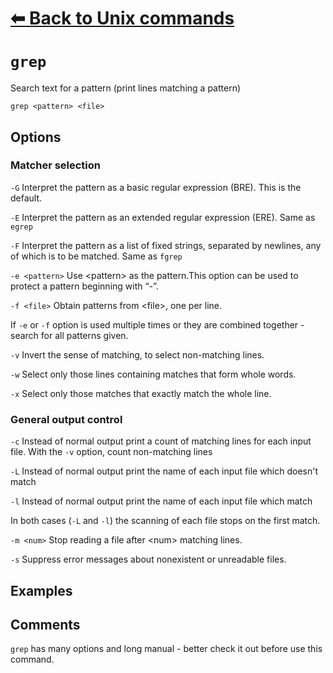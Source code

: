 # [⬅ Back	to Unix commands](unix.md)
# `grep`
Search text for a pattern (print lines matching a pattern)

`grep <pattern> <file>`

## Options
### Matcher selection
`-G` Interpret the pattern as a basic regular expression (BRE). This is the default.

`-E` Interpret the pattern as an extended regular expression (ERE). Same as `egrep`

`-F` Interpret the pattern as a list of fixed strings, separated by newlines, any of which is to be matched. Same as `fgrep`

`-e <pattern>` Use &lt;pattern&gt; as the pattern.This option can be used to protect a pattern beginning with “-”.

`-f <file>` Obtain patterns from &lt;file&gt;, one per line.

 If `-e` or `-f` option is used multiple times or they are combined together - search for all patterns given.

 `-v` Invert the sense of matching, to select non-matching lines.

`-w` Select only those lines containing matches that form whole words.

 `-x` Select only those matches that exactly match the whole line.

### General output control
`-c` Instead of normal output print a count of matching lines for each input file. With the `-v` option, count non-matching lines

`-L` Instead of normal output print the name of each input file which doesn't match

`-l` Instead of normal output print the name of each input file which match

In both cases (`-L` and `-l`) the scanning of each file stops on the first match.

`-m <num>` Stop reading a file after &lt;num&gt; matching lines.

`-s` Suppress error messages about nonexistent or unreadable files.

## Examples

## Comments
`grep` has many options and long manual - better check it out before use this command.
